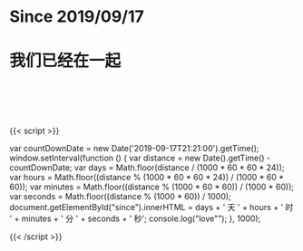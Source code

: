 # Since 2019/09/17


# 我们已经在一起


<div id="since" style="padding:2rem;text-align:center;font-size:1.6rem;line-height:3rem"></div>

{{< script >}}

var countDownDate = new Date('2019-09-17T21:21:00').getTime();
window.setInterval(function () {
var distance = new Date().getTime() - countDownDate;
var days = Math.floor(distance / (1000 * 60 * 60 * 24));
var hours = Math.floor((distance % (1000 * 60 * 60 * 24)) / (1000 * 60 * 60));
var minutes = Math.floor((distance % (1000 * 60 * 60)) / (1000 * 60));
var seconds = Math.floor((distance % (1000 * 60)) / 1000);
document.getElementById("since").innerHTML = days + ' 天 ' + hours + ' 时 ' + minutes + ' 分 ' + seconds + ' 秒';
console.log("love"");
}, 1000);

{{< /script >}}



